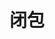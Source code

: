 <!--
 * @Author: your name
 * @Date: 2020-08-03 18:49:43
 * @LastEditTime: 2020-08-03 18:49:51
 * @LastEditors: Please set LastEditors
 * @Description: In User Settings Edit
 * @FilePath: \JDR_Blog\docs\Front_End\ECMAscript\Closure.md
--> 
# 闭包
